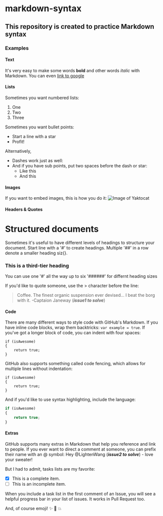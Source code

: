 # markdown-syntax

## This repository is created to practice Markdown syntax

### Examples

#### Text
It's very easy to make some words **bold** and other words *italic* with Markdown.
You can even [link to google](www.google.com)

#### Lists
Sometimes you want numbered lists:
1. One
2. Two
3. Three

Sometimes you want bullet points:
* Start a line with a star
* Profit!

Alternatively, 
- Dashes work just as well:
- And if you have sub points, put two spaces before the dash or star:
  - Like this
  - And this
  
#### Images
If you want to embed images, this is how you do it:
![Image of Yaktocat](https://octodex.github.com/images/yaktocat.png)

#### Headers & Quotes
# Structured documents

Sometimes it's useful to have different levels of headings to 
structure your document. Start line with a '#' to create headings.
Multiple '##' in a row denote a smaller heading siz{}.

### This is a third-tier heading

You can use one '#' all the way up to six '######' for differnt heading sizes

If you'd like to quote someone, use the > character before the line:
> Coffee. The finest organic suspension ever devised... I beat the borg with it.
>  -Captaion Janeway (***issue1 to solve***)

#### Code
There are many different ways to style code with GitHub's Markdown.
If you have inline code blocks, wrap them backtricks: `var example = true`.
If you've got a longer block of code, you can indent with four spaces:
    
    if (isAwesome)
    {
        return true;
    }

GitHub also supports something called code fencing, which allows for 
multiple lines without indentation:
```
if (isAwesome)
{
    return true;
}
```

And if you'd like to use syntax highlighting, include the language:
```javascript
if (isAwesome)
{
    return true;
}
```

#### Extras
GitHub supports many extras in Markdown that help you reference and 
link to people. If you ever want to direct a comment at someone, you
can prefix their name with an @ symbol: Hey @LightenWang (***issue2 to solve***) - love your
sweater!

But I had to admit, tasks lists are my favorite:
- [x] This is a complete item.
- [ ] This is an incomplete item.

When you include a task list in the first comment of an Issue, you 
will see a helpful progress bar in your list of issues. It works
in Pull Request too.

And, of course emoji! :sparkles: :camel: :boom:
